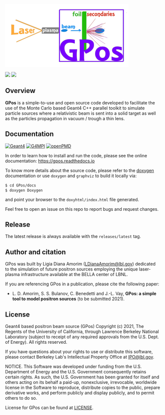 
![](docs/GPos_Logo.png)


![](https://github.com/LDAmorim/GPos/actions/workflows/linux.yml/badge.svg?development)
![](https://readthedocs.org/projects/gpos/badge/?version=latest)

## Overview

**GPos** is a simple-to-use and open source code developed to facilitate the use of the Monte Carlo based Geant4 C++ parallel toolkit to simulate particle sources where a relativistic beam is sent into a solid target as well as the particles propagation in vacuum / trough a thin lens.

## Documentation

[![Geant4](https://img.shields.io/static/v1?label=runs%20on&message=Geant4&color=blueviolet&style=plastic)](https://geant4.web.cern.ch/)
[![G4MPI](https://img.shields.io/static/v1?label=runs%20on&message=G4MPI&color=blueviolet&style=plastic)](https://apc.u-paris.fr/~franco/g4doxy4.10/html/md___volumes__work_geant_geant4_810_800_8p01_examples_extended_parallel__m_p_i__r_e_a_d_m_e.html)
[![openPMD](https://img.shields.io/static/v1?label=runs%20on&message=openPMD&color=blueviolet&style=plastic)](https://www.openPMD.org)
 
In order to learn how to install and run the code, please see the online documentation:
https://gpos.readthedocs.io

To know more details about the source code, please refer to the [doxygen](https://GPos.readthedocs.io/en/latest/_static/doxyhtml/html/index.html) documentation or use `doxygen` and `graphviz` to build it locally via:
```console
$ cd GPos/docs
$ doxygen Doxygen
``` 
and point your browser to the `doxyhtml/index.html` file generated.

Feel free to open an issue on this repo to report bugs and request changes.


## Release

The latest release is always available with the `releases/latest` tag.


## Author and citation

GPos was built by Ligia Diana Amorim (LDianaAmorim@lbl.gov) dedicated to the simulation of future positron sources employing the unique laser-plasma infrastructure available at the BELLA center of LBNL.

If you are referencing GPos in a publication, please cite the following paper:

 * L. D. Amorim, S. S. Bulanov, C. Benedetti and J.-L. Vay,
   **GPos: a simple tool to model positron sources** (to be submitted 2021).


## License

Geant4 based positron beam source (GPos) Copyright (c) 2021, The
Regents of the University of California, through Lawrence Berkeley
National Laboratory (subject to receipt of any required approvals
from the U.S. Dept. of Energy). All rights reserved.

If you have questions about your rights to use or distribute this software,
please contact Berkeley Lab's Intellectual Property Office at
IPO@lbl.gov.

NOTICE.  This Software was developed under funding from the U.S. Department
of Energy and the U.S. Government consequently retains certain rights.  As
such, the U.S. Government has been granted for itself and others acting on
its behalf a paid-up, nonexclusive, irrevocable, worldwide license in the
Software to reproduce, distribute copies to the public, prepare derivative 
works, and perform publicly and display publicly, and to permit others to do so.

License for GPos can be found at [LICENSE](LICENSE).
